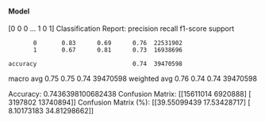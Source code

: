 #### Model
[0 0 0 ... 1 0 1]
Classification Report:
              precision    recall  f1-score   support

           0       0.83      0.69      0.76  22531902
           1       0.67      0.81      0.73  16938696

    accuracy                           0.74  39470598
   macro avg       0.75      0.75      0.74  39470598
weighted avg       0.76      0.74      0.74  39470598

Accuracy: 0.7436398100682438
Confusion Matrix:
[[15611014  6920888]
 [ 3197802 13740894]]
Confusion Matrix (%):
[[39.55099439 17.53428717]
 [ 8.10173183 34.81298662]]

